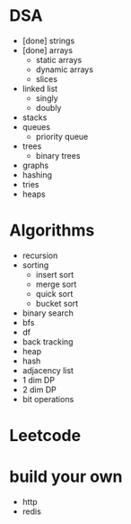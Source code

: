 # DSA
  - [done] strings
  - [done] arrays
    - static arrays
    - dynamic arrays
    - slices
  - linked list
    - singly
    - doubly
  - stacks
  - queues
    - priority queue
  - trees
    - binary trees
  - graphs
  - hashing
  - tries
  - heaps
# Algorithms
  - recursion
  - sorting
    - insert sort
    - merge sort
    - quick sort
    - bucket sort
  - binary search
  - bfs
  - df
  - back tracking
  - heap
  - hash
  - adjacency list
  - 1 dim DP
  - 2 dim DP
  - bit operations

# Leetcode

# build your own
  - http
  - redis

